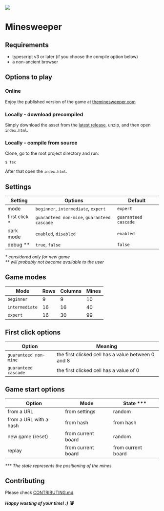 ![](https://github.com/rdlf0/minesweeper/workflows/CI/CD/badge.svg)

# Minesweeper

## Requirements
- typescript v3 or later (if you choose the compile option below)
- a non-ancient browser

## Options to play
### Online  
Enjoy the published version of the game at [theminesweeper.com](https://theminesweeper.com)
### Locally - download precompiled
Simply download the asset from the [latest release](https://github.com/rdlf0/minesweeper/releases/latest), unzip, and then open `index.html`.
### Locally - compile from source
Clone, go to the root project directory and run:  
```
$ tsc
```
After that open the `index.html`.

## Settings
| Setting | Options | Default |
| ------- | ------- | ------- |
| mode | `beginner`, `intermediate`, `expert` | `expert` |
| first click * | `guaranteed non-mine`, `guaranteed cascade` | `guaranteed cascade` |
| dark mode | `enabled`, `disabled` | `enabled` |
| debug ** | `true`, `false` | `false` |

_* considered only for new game_  
_** will probably not become available to the user_

## Game modes
| Mode | Rows | Columns | Mines |
| ------ | ---- | ----- | ----- |
| `beginner` | 9 | 9 | 10 |
| `intermediate` | 16 | 16 | 40 |
| `expert` | 16 | 30 | 99 |

## First click options
| Option | Meaning |
| ------ | ------- |
| `guaranteed non-mine` | the first clicked cell has a value between 0 and 8 |
| `guaranteed cascade` | the first clicked cell has a value of 0 |

## Game start options
| Option | Mode | State *** |
| ------ | ---- | ----- |
| from a URL | from settings | random |
| from a URL with a hash | from hash | from hash |
| new game (reset) | from current board | random |
| replay | from current board | from current board |

_*** The state represents the positioning of the mines_

## Contributing
Please check [CONTRIBUTING.md](CONTRIBUTING.md).  
<br />
**_Happy wasting of your time! :) 💣_**
